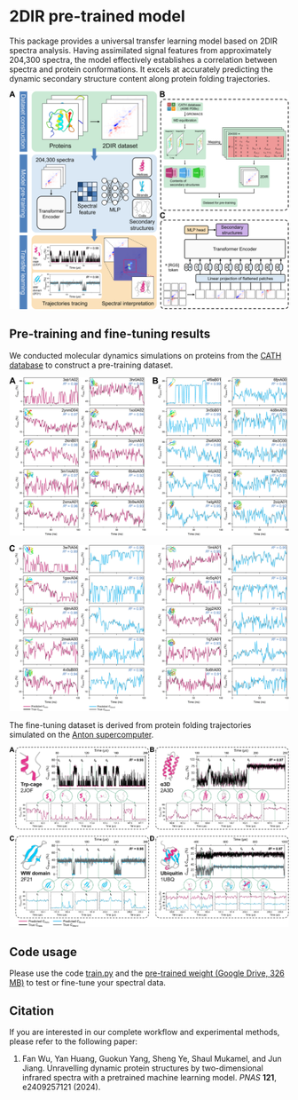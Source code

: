 # 2DIR pre-trained model
This package provides a universal transfer learning model based on 2DIR spectra analysis. Having assimilated signal features from approximately 204,300 spectra, the model effectively establishes a correlation between spectra and protein conformations. It excels at accurately predicting the dynamic secondary structure content along protein folding trajectories.

![Image text](https://github.com/SaintCloud-0013/2DIR-ML/blob/main/figures/Figure1.png)

## Pre-training and fine-tuning results
We conducted molecular dynamics simulations on proteins from the [CATH database](https://www.cathdb.info/browse/tree) to construct a pre-training dataset.

![Image text](https://github.com/SaintCloud-0013/2DIR-ML/blob/main/figures/Figure2A.png)

![Image text](https://github.com/SaintCloud-0013/2DIR-ML/blob/main/figures/Figure2B.png)

The fine-tuning dataset is derived from protein folding trajectories simulated on the [Anton supercomputer](https://www.deshawresearch.com/technology.html).

![Image text](https://github.com/SaintCloud-0013/2DIR-ML/blob/main/figures/Figure3.png)

## Code usage
Please use the code [train.py](https://github.com/SaintCloud-0013/2DIR-ML/blob/main/2dir_ml/train.py) and the [pre-trained weight (Google Drive, 326 MB)](https://drive.google.com/file/d/1zpMjeEr3i9k45HjBlF6f98qBy8UuGDlF/view?usp=drive_link) to test or fine-tune your spectral data.

## Citation
If you are interested in our complete workflow and experimental methods, please refer to the following paper:
1. Fan Wu, Yan Huang, Guokun Yang, Sheng Ye, Shaul Mukamel, and Jun Jiang. Unravelling dynamic protein structures by two-dimensional infrared spectra with a pretrained machine learning model. *PNAS* **121**, e2409257121 (2024).
